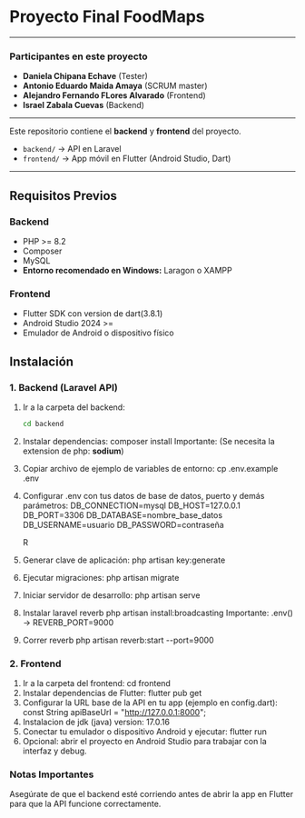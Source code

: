 # Proyecto Final FoodMaps
---

### Participantes en este proyecto
- **Daniela Chipana Echave** (Tester)
- **Antonio Eduardo Maida Amaya** (SCRUM master)
- **Alejandro Fernando FLores Alvarado** (Frontend)
- **Israel Zabala Cuevas** (Backend)

---

Este repositorio contiene el **backend** y **frontend** del proyecto.

- `backend/` → API en Laravel
- `frontend/` → App móvil en Flutter (Android Studio, Dart)

---

## Requisitos Previos

### Backend
- PHP >= 8.2
- Composer
- MySQL
- **Entorno recomendado en Windows:** Laragon o XAMPP

### Frontend
- Flutter SDK con version de dart(3.8.1)
- Android Studio 2024 >=
- Emulador de Android o dispositivo físico

## Instalación

### 1. Backend (Laravel API)

1. Ir a la carpeta del backend:
    ```bash
    cd backend
2. Instalar dependencias:
    composer install
    Importante: (Se necesita la extension de php: **sodium**)
3. Copiar archivo de ejemplo de variables de entorno:
    cp .env.example .env
4. Configurar .env con tus datos de base de datos, puerto y demás parámetros:
    DB_CONNECTION=mysql
    DB_HOST=127.0.0.1
    DB_PORT=3306
    DB_DATABASE=nombre_base_datos
    DB_USERNAME=usuario
    DB_PASSWORD=contraseña

    R
5. Generar clave de aplicación:
    php artisan key:generate
6. Ejecutar migraciones:
    php artisan migrate
7. Iniciar servidor de desarrollo:
    php artisan serve
8. Instalar laravel reverb
    php artisan install:broadcasting
    Importante: .env() -> REVERB_PORT=9000
9. Correr reverb
    php artisan reverb:start --port=9000

### 2. Frontend
1. Ir a la carpeta del frontend:
    cd frontend
2. Instalar dependencias de Flutter:
    flutter pub get
3. Configurar la URL base de la API en tu app (ejemplo en config.dart):
    const String apiBaseUrl = "http://127.0.0.1:8000";
4. Instalacion de jdk (java) version: 17.0.16
5. Conectar tu emulador o dispositivo Android y ejecutar:
    flutter run
6. Opcional: abrir el proyecto en Android Studio para trabajar con la interfaz y debug.

### Notas Importantes

Asegúrate de que el backend esté corriendo antes de abrir la app en Flutter para que la API funcione correctamente.